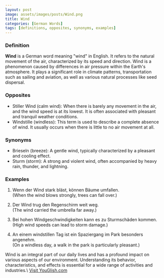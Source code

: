 ```yaml
---
layout: post
image: assets/images/posts/Wind.png
title: Wind
categories: [German Words]
tags: [definitions, opposites, synonyms, examples]
---
```


### Definition
**Wind** is a German word meaning "wind" in English. It refers to the natural movement of the air, characterized by its speed and direction. Wind is a phenomenon caused by differences in air pressure within the Earth's atmosphere. It plays a significant role in climate patterns, transportation such as sailing and aviation, as well as various natural processes like seed dispersal.

### Opposites
- Stiller Wind (calm wind): When there is barely any movement in the air, and the wind speed is at its lowest. It is often associated with pleasant and tranquil weather conditions.
- Windstille (windless): This term is used to describe a complete absence of wind. It usually occurs when there is little to no air movement at all.

### Synonyms
- Brieseln (breeze): A gentle wind, typically characterized by a pleasant and cooling effect.
- Sturm (storm): A strong and violent wind, often accompanied by heavy rain, thunder, and lightning.

### Examples
1. Wenn der Wind stark bläst, können Bäume umfallen.   
   (When the wind blows strongly, trees can fall over.)

2. Der Wind trug den Regenschirm weit weg.  
   (The wind carried the umbrella far away.)

3. Bei hohen Windgeschwindigkeiten kann es zu Sturmschäden kommen.  
   (High wind speeds can lead to storm damage.)

4. An einem windstillen Tag ist ein Spaziergang im Park besonders angenehm.  
   (On a windless day, a walk in the park is particularly pleasant.)

Wind is an integral part of our daily lives and has a profound impact on various aspects of our environment. Understanding its behavior, characteristics, and effects is essential for a wide range of activities and industries.\ <a id="yg-widget-0" class="youglish-widget" data-query="Wind" data-lang="german" data-components="8412" data-auto-start="0" data-bkg-color="theme_light" data-title="How%20to%20pronounce%20Wind%20in%20German"  rel="nofollow" href="https://youglish.com">Visit YouGlish.com</a><script async src="https://youglish.com/public/emb/widget.js" charset="utf-8"></script>
